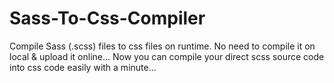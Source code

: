 # Sass-To-Css-Compiler
Compile Sass (.scss) files to css files on runtime. No need to compile it on local &amp; upload it online... Now you can compile your direct scss source code into css code easily with a minute...
